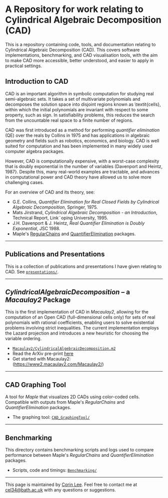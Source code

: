 # A Repository for work relating to Cylindrical Algebraic Decomposition (CAD)

This is a repository containing code, tools, and documentation relating to Cylindrical Algebraic Decomposition (CAD). This covers software implementations, benchmarking, and CAD visualisation tools, with the aim to make CAD more accessible, better understood, and easier to apply in practical settings.

## Introduction to CAD

CAD is an important algorithm in symbolic computation for studying real semi-algebraic sets. It takes a set of multivariate polynomials and decomposes the solution space into disjoint regions known as \textit{cells}, within which the initial polynomials are invariant with respect to some property, such as sign. In satisfiability problems, this reduces the search from the uncountable real space to a finite number of regions.

CAD was first introduced as a method for performing *quantifier elimination* (QE) over the reals by Collins in 1975 and has applications in algebraic geometry and fields such as robotics, economics, and biology. CAD is well suited for computation and has been implemented in many widely used computer algebra packages.

However, CAD is computationally expensive, with a worst-case complexity that is doubly exponential in the number of variables (Davenport and Heintz, 1987}. Despite this, many real-world examples are tractable, and advances in computational power and CAD theory have allowed us to solve more challenging cases.

For an overview of CAD and its theory, see:

- G.E. Collins, *Quantifier Elimination for Real Closed Fields by Cylindrical Algebraic Decomposition*, Springer, 1975.
- Mats Jirstrand, *Cylindrical Algebraic Decomposition - an Introduction*, Technical Report, Link¨oping University, 1995.
- J.H. Davenport & J. Heintz, *Real Quantifier Elimination is Doubly Exponential*, JSC 1988.  
- Maple's [RegularChains](https://www.maplesoft.com/support/help/Maple/view.aspx?path=RegularChains) and [QuantifierElimination](https://www.maplesoft.com/support/help/Maple/view.aspx?path=QuantifierElimination) packages.  

---

## Publications and Presentations

This is a collection of publications and presentations I have given relating to CAD. See [`presentations/`](./presentations/).

---

## *CylindricalAlgebraicDecomposition* – a *Macaulay2* Package

This is the first implementation of CAD in *Macaulay2*, allowing for the computation of an Open CAD (full-dimensional cells only) for sets of real polynomials with rational coefficients, enabling users to solve existential problems involving strict inequalities. The current implementation employs the Lazard projection and introduces a new heuristic for choosing the variable ordering.

- [`Macaulay2/CylindricalAlgebraicDecomposition.m2`](./Macaulay2/CylindricalAlgebraicDecomposition.m2)
- Read the ArXiv pre-print [here](https://arxiv.org/abs/2503.21731)
- Get started with Macaulay2: (https://www2.macaulay2.com/Macaulay2/)

---

## CAD Graphing Tool

A tool for *Maple* that visualizes 2D CADs using color-coded cells. Compatible with outputs from Maple's *RegularChains* and *QuantifierElimination* packages.

- The graphing tool: [`CAD_GraphingTool/`](./CAD_GraphingTool/)

---

## Benchmarking

This directory contains benchmarking scripts and logs used to compare performance between Maple's *RegularChains* and *QuantifierElimination* packages.

- Scripts, code and timings: [`Benchmarking/`](./Benchmarking/)

---

This page is maintained by [Corin Lee](https://people.bath.ac.uk/cel34/). Feel free to contact me at <cel34@bath.ac.uk> with any questions or suggestions.
